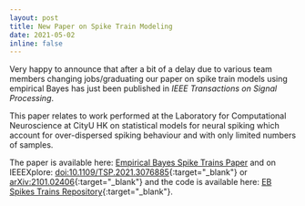 ```yaml
---
layout: post
title: New Paper on Spike Train Modeling
date: 2021-05-02
inline: false
---
```


Very happy to announce that after a bit of a delay due to various team members changing jobs/graduating our paper on spike train models using empirical Bayes has just been published in <i>IEEE Transactions on Signal Processing</i>.

This paper relates to work performed at the Laboratory for Computational Neuroscience at CityU HK on statistical models for neural spiking which account for over-dispersed spiking behaviour and with only limited numbers of samples.


The paper is available here: [Empirical Bayes Spike Trains Paper](../../assets/pdf/2021_TSP.pdf) and on IEEEXplore: [doi:10.1109/TSP.2021.3076885](http://doi.org/10.1109/TSP.2021.3076885){:target="_blank"} or [arXiv:2101.02406](https://arxiv.org/abs/1605.02869){:target="_blank"} and the code is available here: [EB Spikes Trains Repository](https://github.com/cuckoong/EB_spikes_trains){:target="_blank"}.

<div class="row justify-content-center">
  <div class="col-sm-5 mt-3 mt-md-0"><img class="img-fluid rounded z-depth-1 p-2" src="{{ '/assets/img/NetworkModel.png' | relative_url }}" alt="" title="Simple Network Model"/></div>
</div>
